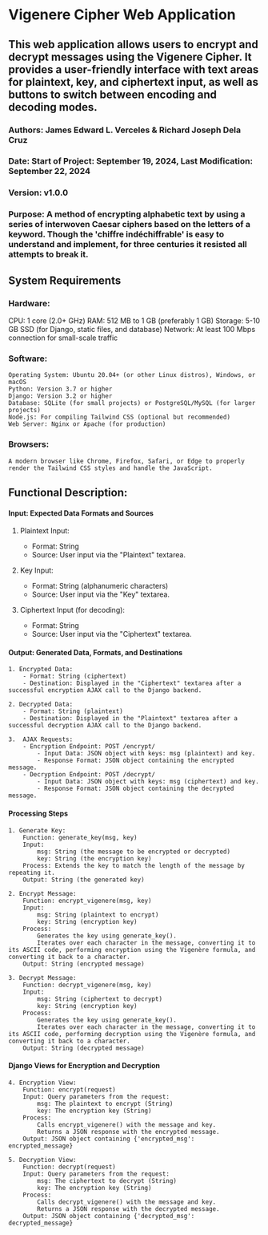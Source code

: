 # Vigenere Cipher Web Application
## This web application allows users to encrypt and decrypt messages using the Vigenere Cipher. It provides a user-friendly interface with text areas for plaintext, key, and ciphertext input, as well as buttons to switch between encoding and decoding modes.

### Authors: James Edward L. Verceles & Richard Joseph Dela Cruz
### Date: Start of Project: September 19, 2024, Last Modification: September 22, 2024
### Version: v1.0.0
### Purpose: A method of encrypting alphabetic text by using a series of interwoven Caesar ciphers based on the letters of a keyword. Though the 'chiffre indéchiffrable' is easy to understand and implement, for three centuries it resisted all attempts to break it.


## System Requirements 

### Hardware:

CPU: 1 core (2.0+ GHz)
RAM: 512 MB to 1 GB (preferably 1 GB)
Storage: 5-10 GB SSD (for Django, static files, and database)
Network: At least 100 Mbps connection for small-scale traffic

### Software:

    Operating System: Ubuntu 20.04+ (or other Linux distros), Windows, or macOS
    Python: Version 3.7 or higher
    Django: Version 3.2 or higher
    Database: SQLite (for small projects) or PostgreSQL/MySQL (for larger projects)
    Node.js: For compiling Tailwind CSS (optional but recommended)
    Web Server: Nginx or Apache (for production)

### Browsers:

    A modern browser like Chrome, Firefox, Safari, or Edge to properly render the Tailwind CSS styles and handle the JavaScript.

## Functional Description: 

#### Input: Expected Data Formats and Sources

   1. Plaintext Input:
        - Format: String
        - Source: User input via the "Plaintext" textarea.

   2. Key Input:
        - Format: String (alphanumeric characters)
        - Source: User input via the "Key" textarea.

   3. Ciphertext Input (for decoding):
        - Format: String
        - Source: User input via the "Ciphertext" textarea.

#### Output: Generated Data, Formats, and Destinations

    1. Encrypted Data:
        - Format: String (ciphertext)
        - Destination: Displayed in the "Ciphertext" textarea after a successful encryption AJAX call to the Django backend.

    2. Decrypted Data:
        - Format: String (plaintext)
        - Destination: Displayed in the "Plaintext" textarea after a successful decryption AJAX call to the Django backend.

    3.  AJAX Requests:
        - Encryption Endpoint: POST /encrypt/
            - Input Data: JSON object with keys: msg (plaintext) and key.
            - Response Format: JSON object containing the encrypted message.
        - Decryption Endpoint: POST /decrypt/
            - Input Data: JSON object with keys: msg (ciphertext) and key.
            - Response Format: JSON object containing the decrypted message.

#### Processing Steps

    1. Generate Key:
        Function: generate_key(msg, key)
        Input:
            msg: String (the message to be encrypted or decrypted)
            key: String (the encryption key)
        Process: Extends the key to match the length of the message by repeating it.
        Output: String (the generated key)

    2. Encrypt Message:
        Function: encrypt_vigenere(msg, key)
        Input:
            msg: String (plaintext to encrypt)
            key: String (encryption key)
        Process:
            Generates the key using generate_key().
            Iterates over each character in the message, converting it to its ASCII code, performing encryption using the Vigenère formula, and converting it back to a character.
        Output: String (encrypted message)

    3. Decrypt Message:
        Function: decrypt_vigenere(msg, key)
        Input:
            msg: String (ciphertext to decrypt)
            key: String (encryption key)
        Process:
            Generates the key using generate_key().
            Iterates over each character in the message, converting it to its ASCII code, performing decryption using the Vigenère formula, and converting it back to a character.
        Output: String (decrypted message)

#### Django Views for Encryption and Decryption

    4. Encryption View:
        Function: encrypt(request)
        Input: Query parameters from the request:
            msg: The plaintext to encrypt (String)
            key: The encryption key (String)
        Process:
            Calls encrypt_vigenere() with the message and key.
            Returns a JSON response with the encrypted message.
        Output: JSON object containing {'encrypted_msg': encrypted_message}

    5. Decryption View:
        Function: decrypt(request)
        Input: Query parameters from the request:
            msg: The ciphertext to decrypt (String)
            key: The encryption key (String)
        Process:
            Calls decrypt_vigenere() with the message and key.
            Returns a JSON response with the decrypted message.
        Output: JSON object containing {'decrypted_msg': decrypted_message}
